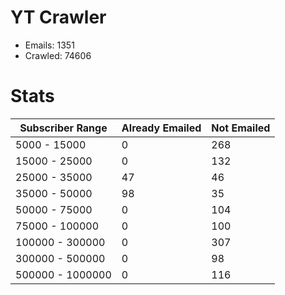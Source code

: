 # YT Crawler
- Emails: 1351
- Crawled: 74606

# Stats
| Subscriber Range  | Already Emailed | Not Emailed |
|-------|-------|-------|
| 5000 - 15000 | 0 | 268 |
| 15000 - 25000 | 0 | 132 |
| 25000 - 35000 | 47 | 46 |
| 35000 - 50000 | 98 | 35 |
| 50000 - 75000 | 0 | 104 |
| 75000 - 100000 | 0 | 100 |
| 100000 - 300000 | 0 | 307 |
| 300000 - 500000 | 0 | 98 |
| 500000 - 1000000 | 0 | 116 |
